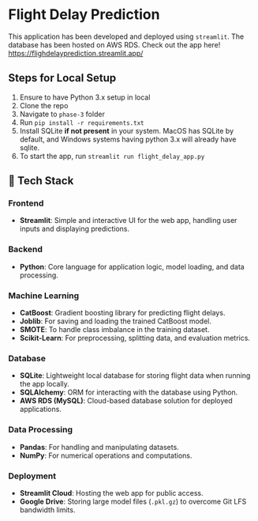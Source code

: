 # Flight Delay Prediction

This application has been developed and deployed using `streamlit`. The database has been hosted on AWS RDS.
Check out the app here! https://flighdelayprediction.streamlit.app/

## Steps for Local Setup

1. Ensure to have Python 3.x setup in local
2. Clone the repo
3. Navigate to `phase-3` folder
4. Run `pip install -r requirements.txt`
5. Install SQLite **if not present** in your system. MacOS has SQLite by default, and Windows systems having python 3.x will already have sqlite.
6. To start the app, run `streamlit run flight_delay_app.py`

## 🚀 Tech Stack

### **Frontend**
- **Streamlit**: Simple and interactive UI for the web app, handling user inputs and displaying predictions.

### **Backend**
- **Python**: Core language for application logic, model loading, and data processing.

### **Machine Learning**
- **CatBoost**: Gradient boosting library for predicting flight delays.
- **Joblib**: For saving and loading the trained CatBoost model.
- **SMOTE**: To handle class imbalance in the training dataset.
- **Scikit-Learn**: For preprocessing, splitting data, and evaluation metrics.

### **Database**
- **SQLite**: Lightweight local database for storing flight data when running the app locally.
- **SQLAlchemy**: ORM for interacting with the database using Python.
- **AWS RDS (MySQL)**: Cloud-based database solution for deployed applications.

### **Data Processing**
- **Pandas**: For handling and manipulating datasets.
- **NumPy**: For numerical operations and computations.

### **Deployment**
- **Streamlit Cloud**: Hosting the web app for public access.
- **Google Drive**: Storing large model files (`.pkl.gz`) to overcome Git LFS bandwidth limits.
